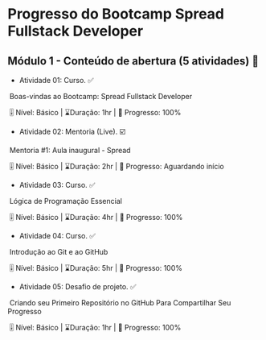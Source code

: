 # Progresso do Bootcamp Spread Fullstack Developer



## Módulo 1 - Conteúdo de abertura (5 atividades) :checkered_flag:

- Atividade 01: Curso. :white_check_mark:

​		Boas-vindas ao Bootcamp: Spread Fullstack Developer

​			:level_slider: Nível: Básico | :hourglass:Duração: 1hr | :memo: Progresso: 100% 

- Atividade 02: Mentoria (Live). :ballot_box_with_check:

​		Mentoria #1: Aula inaugural - Spread

​			:level_slider: Nível: Básico | :hourglass:Duração: 2hr | :memo: Progresso: Aguardando início

- Atividade 03: Curso. :white_check_mark:

​		Lógica de Programação Essencial

​			:level_slider: Nível: Básico | :hourglass:Duração: 4hr | :memo: Progresso: 100%

- Atividade 04: Curso. :white_check_mark:

​		Introdução ao Git e ao GitHub

​			:level_slider: Nível: Básico | :hourglass:Duração: 5hr | :memo: Progresso: 100%

- Atividade 05: Desafio de projeto. :white_check_mark:

​		Criando seu Primeiro Repositório no GitHub Para Compartilhar Seu Progresso

​			:level_slider: Nível: Básico | :hourglass:Duração: 1hr | :memo: Progresso: 100%

​		

